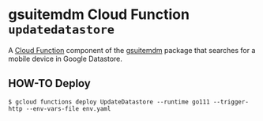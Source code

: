 # gsuitemdm Cloud Function `updatedatastore` #

A [Cloud Function](https://cloud.google.com/functions/) component of the [gsuitemdm](https://github.com/rickt/gsuitemdm) package that searches for a mobile device in Google Datastore. 

## HOW-TO Deploy ##
`$ gcloud functions deploy UpdateDatastore --runtime go111 --trigger-http --env-vars-file env.yaml`


